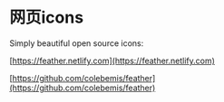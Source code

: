 # 网页icons

Simply beautiful open source icons:

[https://feather.netlify.com](https://feather.netlify.com)

[https://github.com/colebemis/feather](https://github.com/colebemis/feather)